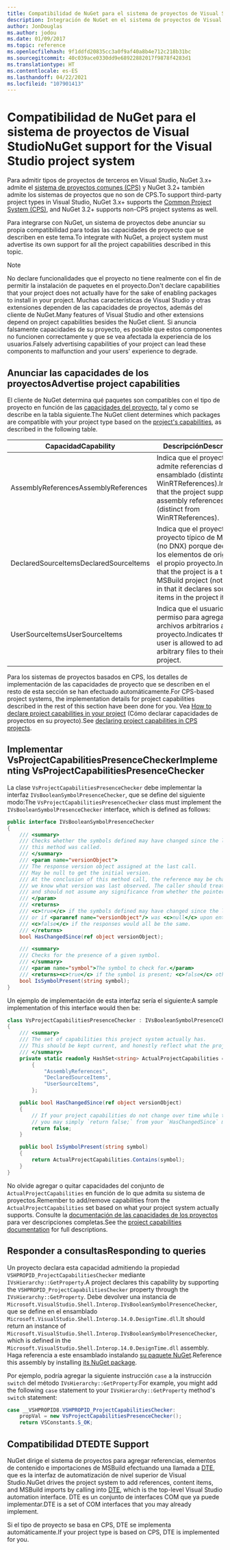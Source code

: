 ```yaml
---
title: Compatibilidad de NuGet para el sistema de proyectos de Visual Studio
description: Integración de NuGet en el sistema de proyectos de Visual Studio para tipos de proyectos de terceros.
author: JonDouglas
ms.author: jodou
ms.date: 01/09/2017
ms.topic: reference
ms.openlocfilehash: 9f1ddfd20835cc3a0f9af40a8b4e712c218b31bc
ms.sourcegitcommit: 40c039ace0330dd9e68922882017f9878f4283d1
ms.translationtype: HT
ms.contentlocale: es-ES
ms.lasthandoff: 04/22/2021
ms.locfileid: "107901413"
---
```

# <a name="nuget-support-for-the-visual-studio-project-system"></a><span data-ttu-id="f641a-103">Compatibilidad de NuGet para el sistema de proyectos de Visual Studio</span><span class="sxs-lookup"><span data-stu-id="f641a-103">NuGet support for the Visual Studio project system</span></span>

<span data-ttu-id="f641a-104">Para admitir tipos de proyectos de terceros en Visual Studio, NuGet 3.x+ admite el [sistema de proyectos comunes (CPS)](https://github.com/Microsoft/VSProjectSystem/blob/master/doc/overview/intro.md) y NuGet 3.2+ también admite los sistemas de proyectos que no son de CPS.</span><span class="sxs-lookup"><span data-stu-id="f641a-104">To support third-party project types in Visual Studio, NuGet 3.x+ supports the [Common Project System (CPS)](https://github.com/Microsoft/VSProjectSystem/blob/master/doc/overview/intro.md), and NuGet 3.2+ supports non-CPS project systems as well.</span></span>

<span data-ttu-id="f641a-105">Para integrarse con NuGet, un sistema de proyectos debe anunciar su propia compatibilidad para todas las capacidades de proyecto que se describen en este tema.</span><span class="sxs-lookup"><span data-stu-id="f641a-105">To integrate with NuGet, a project system must advertise its own support for all the project capabilities described in this topic.</span></span>

> [!Note]
> <span data-ttu-id="f641a-106">No declare funcionalidades que el proyecto no tiene realmente con el fin de permitir la instalación de paquetes en el proyecto.</span><span class="sxs-lookup"><span data-stu-id="f641a-106">Don't declare capabilities that your project does not actually have for the sake of enabling packages to install in your project.</span></span> <span data-ttu-id="f641a-107">Muchas características de Visual Studio y otras extensiones dependen de las capacidades de proyectos, además del cliente de NuGet.</span><span class="sxs-lookup"><span data-stu-id="f641a-107">Many features of Visual Studio and other extensions depend on project capabilities besides the NuGet client.</span></span> <span data-ttu-id="f641a-108">Si anuncia falsamente capacidades de su proyecto, es posible que estos componentes no funcionen correctamente y que se vea afectada la experiencia de los usuarios.</span><span class="sxs-lookup"><span data-stu-id="f641a-108">Falsely advertising capabilities of your project can lead these components to malfunction and your users' experience to degrade.</span></span>

## <a name="advertise-project-capabilities"></a><span data-ttu-id="f641a-109">Anunciar las capacidades de los proyectos</span><span class="sxs-lookup"><span data-stu-id="f641a-109">Advertise project capabilities</span></span>

<span data-ttu-id="f641a-110">El cliente de NuGet determina qué paquetes son compatibles con el tipo de proyecto en función de las [capacidades del proyecto](https://github.com/Microsoft/VSProjectSystem/blob/master/doc/overview/about_project_capabilities.md), tal y como se describe en la tabla siguiente.</span><span class="sxs-lookup"><span data-stu-id="f641a-110">The NuGet client determines which packages are compatible with your project type based on the [project's capabilities](https://github.com/Microsoft/VSProjectSystem/blob/master/doc/overview/about_project_capabilities.md), as described in the following table.</span></span>

| <span data-ttu-id="f641a-111">Capacidad</span><span class="sxs-lookup"><span data-stu-id="f641a-111">Capability</span></span> | <span data-ttu-id="f641a-112">Descripción</span><span class="sxs-lookup"><span data-stu-id="f641a-112">Description</span></span> |
| --- | --- |
| <span data-ttu-id="f641a-113">AssemblyReferences</span><span class="sxs-lookup"><span data-stu-id="f641a-113">AssemblyReferences</span></span> | <span data-ttu-id="f641a-114">Indica que el proyecto admite referencias de ensamblado (distintas de WinRTReferences).</span><span class="sxs-lookup"><span data-stu-id="f641a-114">Indicates that the project supports assembly references (distinct from WinRTReferences).</span></span> |
| <span data-ttu-id="f641a-115">DeclaredSourceItems</span><span class="sxs-lookup"><span data-stu-id="f641a-115">DeclaredSourceItems</span></span> | <span data-ttu-id="f641a-116">Indica que el proyecto es un proyecto típico de MSBuild (no DNX) porque declara los elementos de origen en el propio proyecto.</span><span class="sxs-lookup"><span data-stu-id="f641a-116">Indicates that the project is a typical MSBuild project (not DNX) in that it declares source items in the project itself.</span></span> |
| <span data-ttu-id="f641a-117">UserSourceItems</span><span class="sxs-lookup"><span data-stu-id="f641a-117">UserSourceItems</span></span>|<span data-ttu-id="f641a-118">Indica que el usuario tiene permiso para agregar archivos arbitrarios a su proyecto.</span><span class="sxs-lookup"><span data-stu-id="f641a-118">Indicates that the user is allowed to add arbitrary files to their project.</span></span> |

<span data-ttu-id="f641a-119">Para los sistemas de proyectos basados en CPS, los detalles de implementación de las capacidades de proyecto que se describen en el resto de esta sección se han efectuado automáticamente.</span><span class="sxs-lookup"><span data-stu-id="f641a-119">For CPS-based project systems, the implementation details for project capabilities described in the rest of this section have been done for you.</span></span> <span data-ttu-id="f641a-120">Vea [How to declare project capabilities in your project](https://github.com/Microsoft/VSProjectSystem/blob/master/doc/overview/about_project_capabilities.md#how-to-declare-project-capabilities-in-your-project) (Cómo declarar capacidades de proyectos en su proyecto).</span><span class="sxs-lookup"><span data-stu-id="f641a-120">See [declaring project capabilities in CPS projects](https://github.com/Microsoft/VSProjectSystem/blob/master/doc/overview/about_project_capabilities.md#how-to-declare-project-capabilities-in-your-project).</span></span>

## <a name="implementing-vsprojectcapabilitiespresencechecker"></a><span data-ttu-id="f641a-121">Implementar VsProjectCapabilitiesPresenceChecker</span><span class="sxs-lookup"><span data-stu-id="f641a-121">Implementing VsProjectCapabilitiesPresenceChecker</span></span>

<span data-ttu-id="f641a-122">La clase `VsProjectCapabilitiesPresenceChecker` debe implementar la interfaz `IVsBooleanSymbolPresenceChecker`, que se define del siguiente modo:</span><span class="sxs-lookup"><span data-stu-id="f641a-122">The `VsProjectCapabilitiesPresenceChecker` class must implement the `IVsBooleanSymbolPresenceChecker` interface, which is defined as follows:</span></span>

```cs
public interface IVsBooleanSymbolPresenceChecker
{
    /// <summary>
    /// Checks whether the symbols defined may have changed since the last time
    /// this method was called.
    /// </summary>
    /// <param name="versionObject">
    /// The response version object assigned at the last call.
    /// May be null to get the initial version.
    /// At the conclusion of this method call, the reference may be changed so that on a subsequent call
    /// we know what version was last observed. The caller should treat this value as an opaque object,
    /// and should not assume any significance from whether the pointer changed or not.
    /// </param>
    /// <returns>
    /// <c>true</c> if the symbols defined may have changed since the last call to this method
    /// or if <paramref name="versionObject"/> was <c>null</c> upon entering this method.
    /// <c>false</c> if the responses would all be the same.
    /// </returns>
    bool HasChangedSince(ref object versionObject);

    /// <summary>
    /// Checks for the presence of a given symbol.
    /// </summary>
    /// <param name="symbol">The symbol to check for.</param>
    /// <returns><c>true</c> if the symbol is present; <c>false</c> otherwise.</returns>
    bool IsSymbolPresent(string symbol);
}
```

<span data-ttu-id="f641a-123">Un ejemplo de implementación de esta interfaz sería el siguiente:</span><span class="sxs-lookup"><span data-stu-id="f641a-123">A sample implementation of this interface would then be:</span></span>

```cs
class VsProjectCapabilitiesPresenceChecker : IVsBooleanSymbolPresenceChecker
{
    /// <summary>
    /// The set of capabilities this project system actually has.
    /// This should be kept current, and honestly reflect what the project can do.
    /// </summary>
    private static readonly HashSet<string> ActualProjectCapabilities = new HashSet<string>(StringComparer.OrdinalIgnoreCase)
        {
            "AssemblyReferences",
            "DeclaredSourceItems",
            "UserSourceItems",
        };

    public bool HasChangedSince(ref object versionObject)
    {
        // If your project capabilities do not change over time while the project is open,
        // you may simply `return false;` from your `HasChangedSince` method.
        return false;
    }

    public bool IsSymbolPresent(string symbol)
    {
        return ActualProjectCapabilities.Contains(symbol);
    }
}
```

<span data-ttu-id="f641a-124">No olvide agregar o quitar capacidades del conjunto de `ActualProjectCapabilities` en función de lo que admita su sistema de proyectos.</span><span class="sxs-lookup"><span data-stu-id="f641a-124">Remember to add/remove capabilities from the `ActualProjectCapabilities` set based on what your project system actually supports.</span></span> <span data-ttu-id="f641a-125">Consulte la [documentación de las capacidades de los proyectos](https://github.com/Microsoft/VSProjectSystem/blob/master/doc/overview/project_capabilities.md) para ver descripciones completas.</span><span class="sxs-lookup"><span data-stu-id="f641a-125">See the [project capabilities documentation](https://github.com/Microsoft/VSProjectSystem/blob/master/doc/overview/project_capabilities.md) for full descriptions.</span></span>

## <a name="responding-to-queries"></a><span data-ttu-id="f641a-126">Responder a consultas</span><span class="sxs-lookup"><span data-stu-id="f641a-126">Responding to queries</span></span>

<span data-ttu-id="f641a-127">Un proyecto declara esta capacidad admitiendo la propiedad `VSHPROPID_ProjectCapabilitiesChecker` mediante `IVsHierarchy::GetProperty`.</span><span class="sxs-lookup"><span data-stu-id="f641a-127">A project declares this capability by supporting the  `VSHPROPID_ProjectCapabilitiesChecker` property through the `IVsHierarchy::GetProperty`.</span></span> <span data-ttu-id="f641a-128">Debe devolver una instancia de `Microsoft.VisualStudio.Shell.Interop.IVsBooleanSymbolPresenceChecker`, que se define en el ensamblado `Microsoft.VisualStudio.Shell.Interop.14.0.DesignTime.dll`.</span><span class="sxs-lookup"><span data-stu-id="f641a-128">It should return an instance of `Microsoft.VisualStudio.Shell.Interop.IVsBooleanSymbolPresenceChecker`, which is defined in the `Microsoft.VisualStudio.Shell.Interop.14.0.DesignTime.dll` assembly.</span></span> <span data-ttu-id="f641a-129">Haga referencia a este ensamblado instalando [su paquete NuGet](https://www.nuget.org/packages/Microsoft.VisualStudio.Shell.Interop.14.0.DesignTime).</span><span class="sxs-lookup"><span data-stu-id="f641a-129">Reference this assembly by installing [its NuGet package](https://www.nuget.org/packages/Microsoft.VisualStudio.Shell.Interop.14.0.DesignTime).</span></span>

<span data-ttu-id="f641a-130">Por ejemplo, podría agregar la siguiente instrucción `case` a la instrucción `switch` del método `IVsHierarchy::GetProperty`:</span><span class="sxs-lookup"><span data-stu-id="f641a-130">For example, you might add the following `case` statement to your `IVsHierarchy::GetProperty` method's `switch` statement:</span></span>

```cs
case __VSHPROPID8.VSHPROPID_ProjectCapabilitiesChecker:
    propVal = new VsProjectCapabilitiesPresenceChecker();
    return VSConstants.S_OK;
```

## <a name="dte-support"></a><span data-ttu-id="f641a-131">Compatibilidad DTE</span><span class="sxs-lookup"><span data-stu-id="f641a-131">DTE Support</span></span>

<span data-ttu-id="f641a-132">NuGet dirige el sistema de proyectos para agregar referencias, elementos de contenido e importaciones de MSBuild efectuando una llamada a [DTE](/dotnet/api/envdte.dte), que es la interfaz de automatización de nivel superior de Visual Studio.</span><span class="sxs-lookup"><span data-stu-id="f641a-132">NuGet drives the project system to add references, content items, and MSBuild imports by calling into [DTE](/dotnet/api/envdte.dte), which is the top-level Visual Studio automation interface.</span></span> <span data-ttu-id="f641a-133">DTE es un conjunto de interfaces COM que ya puede implementar.</span><span class="sxs-lookup"><span data-stu-id="f641a-133">DTE is a set of COM interfaces that you may already implement.</span></span>

<span data-ttu-id="f641a-134">Si el tipo de proyecto se basa en CPS, DTE se implementa automáticamente.</span><span class="sxs-lookup"><span data-stu-id="f641a-134">If your project type is based on CPS, DTE is implemented for you.</span></span>
